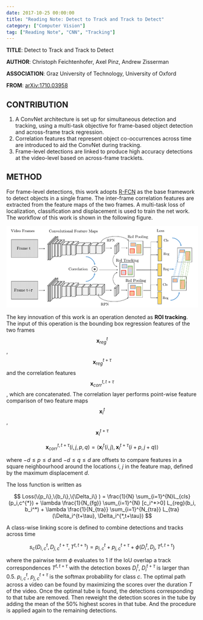 ```yaml
---
date: 2017-10-25 00:00:00
title: "Reading Note: Detect to Track and Track to Detect"
category: ["Computer Vision"]
tag: ["Reading Note", "CNN", "Tracking"]
---
```


**TITLE**: Detect to Track and Track to Detect

**AUTHOR**: Christoph Feichtenhofer, Axel Pinz, Andrew Zisserman

**ASSOCIATION**: Graz University of Technology, University of Oxford

**FROM**: [arXiv:1710.03958](https://arxiv.org/abs/1710.03958)

## CONTRIBUTION ##

1. A ConvNet architecture is set up for simultaneous detection and tracking, using a multi-task objective for frame-based object detection and across-frame track regression.
2. Correlation features that represent object co-occurrences across time are introduced to aid the ConvNet during tracking.
3. Frame-level detections are linked to produce high accuracy detections at the video-level based on across-frame tracklets.

## METHOD ##

For frame-level detections, this work adopts [R-FCN](https://joshua19881228.github.io/2016-05-23-RFCN/) as the base framework to detect objects in a single frame. The inter-frame correlation features are extracted from the feature maps of the two frames. A multi-task loss of localization, classification and displacement is used to train the net work. The workflow of this work is shown in the following figure.

![Framework](https://raw.githubusercontent.com/joshua19881228/my_blogs/master/Computer_Vision/Reading_Note/figures/Reading_Note_20171025_D2TT2D.png "Framework")

The key innovation of this work is an operation denoted as **ROI tracking**. The input of this operation is the bounding box regression features of the two frames $$\textbf{x}_{reg}^{t}$$, $$\textbf{x}_{reg}^{t+\tau}$$ and the correlation features $$\textbf{x}^{t,t+\tau}_{corr}$$, which are concatenated. The correlation layer performs point-wise feature comparison of two feature maps $$\textbf{x}^{t}_{l}$$, $$\textbf{x}^{t+\tau}_{l}$$

$$ \textbf{x}_{corr}^{t,t+\tau} (i,j,p,q) = \langle \textbf{x}_{l}^{t} (i,j), \textbf{x}_{l}^{t+\tau} (i+p,j+q) \rangle $$

where $-d \leq p \leq d$ and $-d \leq q \leq d$ are offsets to compare features in a square neighbourhood around the locations $i$, $j$ in the feature map, defined by the maximum displacement $d$. 

The loss function is written as

$$ Loss(\{p_i\},\{b_i\},\{\Delta_i\} ) = \frac{1}{N} \sum_{i=1}^{N}L_{cls}(p_i,c^{*}) + \lambda \frac{1}{N_{fg}} \sum_{i=1}^{N} [c_i^*>0] L_{reg}(b_i, b_i^*) + \lambda \frac{1}{N_{tra}} \sum_{i=1}^{N_{tra}} L_{tra}(\Delta_i^{t+\tau}, \Delta_i^{*,t+\tau}) $$

A class-wise linking score is defined to combine detections and tracks across time

$$ s_{c}(D_{i,c}^t,D_{j,c}^{t+\tau},T^{t,t+\tau})=p_{i,c}^t+p_{j,c}^{t+\tau}+\phi(D_{i}^{t},D_{j},T^{t,t+\tau}) $$

where the pairwise term $\phi$ evaluates to 1 if the IoU overlap a track correspondences $T^{t,t+\tau}$ with the detection boxes $D_{i}^{t}$, $D_{i}^{t+\tau}$ is larger than 0.5. $p_{i,c}^{t}$, $p_{j,c}^{t+\tau}$ is the softmax probability for class $c$. The optimal path across a video can be found by maximizing the scores over the duration $T$ of the video. Once the optimal tube is found, the detections corresponding to that tube are removed. Then reweight the detection scores in the tube by adding the mean of the 50% highest scores in that tube. And the procedure is applied again to the remaining detections. 
